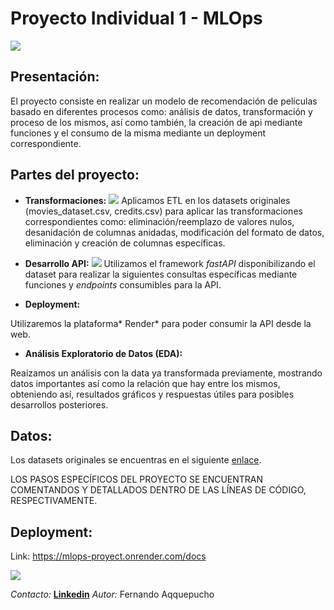 # Proyecto Individual 1 - MLOps
![](https://neurona-ba.com/wp-content/uploads/2021/07/HenryLogo.jpg)
## Presentación:
El proyecto consiste en realizar un modelo de recomendación de películas basado en diferentes procesos como: análisis de datos, transformación y proceso de los mismos, así como también, la creación de api mediante funciones y el consumo de la misma mediante un deployment correspondiente.

## Partes del proyecto:

- **Transformaciones:**
![](https://global-uploads.webflow.com/634fa785d369cb60d80b6dd1/6393298e18f50e62a1657530_ETL%20process%20DataChannel-p-1600.webp)
Aplicamos ETL en los datasets originales (movies_dataset.csv, credits.csv) para aplicar las transformaciones correspondientes como: eliminación/reemplazo de valores nulos, desanidación de columnas anidadas, modificación del formato de datos, eliminación y creación de columnas específicas.

- **Desarrollo API:**
![](https://fastapi.tiangolo.com/img/logo-margin/logo-teal.png)
Utilizamos el framework *fastAPI* disponibilizando el dataset para realizar la siguientes consultas específicas mediante funciones y *endpoints* consumibles para la API.
- **Deployment:**



Utilizaremos la plataforma* Render* para poder consumir la API desde la web.
- **Análisis Exploratorio de Datos (EDA):**



Reaizamos un análisis con la data ya transformada previamente, mostrando datos importantes así como la relación que hay entre los mismos, obteniendo así, resultados gráficos y respuestas útiles para posibles desarrollos posteriores.

## Datos:

Los datasets originales se encuentras en el siguiente [enlace](https://drive.google.com/drive/u/0/folders/1D7o1wwjP3VkT1iewx0VHGj7hOjKwFq_7 "enlace").

LOS PASOS ESPECÍFICOS DEL PROYECTO SE ENCUENTRAN COMENTANDOS Y DETALLADOS DENTRO DE LAS LÍNEAS DE CÓDIGO, RESPECTIVAMENTE.

## Deployment:

Link: https://mlops-proyect.onrender.com/docs

![](http://it-nova.co/wp-content/uploads/mlops-og.png)



*Contacto:*  [**Linkedin**](http://www.linkedin.com/in/fernando-mauricio-aqquepucho-calle-60b450124 "**Linkedin**")
*Autor:*  Fernando Aqquepucho

